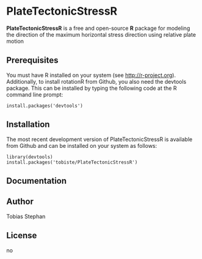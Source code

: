 # PlateTectonicStressR

**PlateTectonicStressR** is a free and open-source **R** package for modeling the direction of the maximum horizontal stress direction using relative plate motion

## Prerequisites

You must have R installed on your system (see http://r-project.org). Additionally, to install rotationR from Github, you also need the devtools package. This can be installed by typing the following code at the R command line prompt:

```
install.packages('devtools')
```

## Installation

The most recent development version  of PlateTectonicStressR is available from Github and can be installed on your system as follows:

```
library(devtools)
install.packages('tobiste/PlateTectonicStressR')
```

## Documentation


## Author
Tobias Stephan

## License
no
